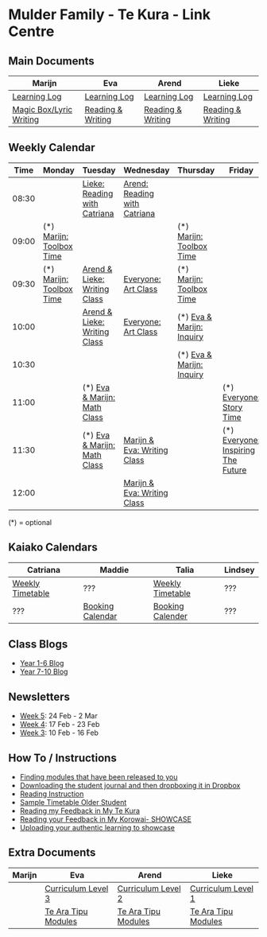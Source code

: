# Mulder Family - Te Kura - Link Centre


## Main Documents

| Marijn  |  Eva | Arend  | Lieke  |
|---|---|---|---|
|  [Learning Log](https://docs.google.com/document/d/1480mfsDB1_jlZaKQk1oFVcwkjgEgaMGfCuq5_X1G0p8/edit) | [Learning Log](https://docs.google.com/document/d/1NfS7d0_I-0WdVAjjN6I9CDXHDvu_6rl6KN0_louFxHE/edit)  | [Learning Log](https://docs.google.com/document/d/1zJeCvlsJLC6-mY-vw0r1kkxiuN3IWdKMvrBxxa_Fcro/edit)  | [Learning Log](https://docs.google.com/document/d/1wy-pEH3aqF0X7WgQZFFjMON6NYfZn4LPzoJTFjaejV0/edit)  |
| [Magic Box/Lyric Writing](https://docs.google.com/document/d/19hlgxE0mJU8kHM5Tis2qvEmThnlXY1ARB1cMZ8IbwjQ)  | [Reading & Writing](https://docs.google.com/document/d/1D5uiSdYCs1MnghgjbvHsV9jkI0ldcsJV2IzPssp2rHw)  | [Reading & Writing](https://docs.google.com/document/d/12ePIi1T4bLy_izQgozItPCYTvXlGhcNWwaNINWle3xY)  | [Reading & Writing](https://docs.google.com/document/d/1aSfgspNeP-LDgKjaNFLwflSMcohDkNaOTY64SIBkJDA)  |


## Weekly Calendar

| Time | Monday  |  Tuesday | Wednesday  | Thursday  | Friday  |
|---|---|---|---|---|---|
| 08:30  |   | [Lieke: Reading with Catriana](https://meet.google.com/zid-hacg-kvn)  | [Arend: Reading with Catriana](https://meet.google.com/jrs-pbiu-ejs)  |   |   |
| 09:00  | (*) [Marijn: Toolbox Time](https://meet.google.com/txr-yspi-fqu)  |   |   | (*) [Marijn: Toolbox Time](https://meet.google.com/txr-yspi-fqu)  |   |
| 09:30  | (*) [Marijn: Toolbox Time](https://meet.google.com/txr-yspi-fqu)  | [Arend & Lieke: Writing Class](https://meet.google.com/mjr-rocj-ncd)  | [Everyone: Art Class](https://meet.google.com/trb-cwvw-otn)  | (*) [Marijn: Toolbox Time](https://meet.google.com/txr-yspi-fqu)  |   |
| 10:00  |   | [Arend & Lieke: Writing Class](https://meet.google.com/mjr-rocj-ncd)  | [Everyone: Art Class](https://meet.google.com/trb-cwvw-otn)  | (*) [Eva & Marijn: Inquiry](https://meet.google.com/dxa-sdny-nrc)  |   |
| 10:30  |   |   |   | (*) [Eva & Marijn: Inquiry](https://meet.google.com/dxa-sdny-nrc)  |   |
| 11:00  |   | (*) [Eva & Marijn: Math Class](https://meet.google.com/kkt-urhe-qpq)  |   |   | (*) [Everyone: Story Time](https://ysu-au.youseeu.com/sync-activity/invite/325236/b36aedc3ab1be2bb0861f1afab27719f?lti-scope=d2l-resource-syncmeeting-list)  |
| 11:30  |   | (*) [Eva & Marijn: Math Class](https://meet.google.com/kkt-urhe-qpq)  | [Marijn & Eva: Writing Class](https://meet.google.com/bgf-nnfn-usx)  |   | (*) [Everyone: Inspiring The Future](https://apc01.safelinks.protection.outlook.com/ap/t-59584e83/?url=https%3A%2F%2Fteams.microsoft.com%2Fl%2Fmeetup-join%2F19%3Ameeting_MWI2ZjA4MjItYjc2Yi00Yzk2LTkwZjItNGY0ZjBiNmVhMTY3%40thread.v2%2F0%3Fcontext%3D%257B%2522Tid%2522%3A%252283041d4d-70ba-4ea4-9099-a5b3dd2fb893%2522%2C%2522Oid%2522%3A%2522124b929b-322a-428b-a24f-1a3b00ba5263%2522%257D&data=05%7C02%7CCatriana.York%40tekura.school.nz%7C28d1ccec39dc4c71c75008dd504b617a%7C83041d4d70ba4ea49099a5b3dd2fb893%7C0%7C0%7C638755006888150810%7CUnknown%7CTWFpbGZsb3d8eyJFbXB0eU1hcGkiOnRydWUsIlYiOiIwLjAuMDAwMCIsIlAiOiJXaW4zMiIsIkFOIjoiTWFpbCIsIldUIjoyfQ%3D%3D%7C0%7C%7C%7C&sdata=sLk4eSAAlkOxGDm6AR2Y51WB892BOaFOfHGWwI%2BpK3U%3D&reserved=0)  |
| 12:00  |   |   | [Marijn & Eva: Writing Class](https://meet.google.com/bgf-nnfn-usx)  |   |   |

(*) = optional

## Kaiako Calendars

| Catriana  |  Maddie | Talia  | Lindsey |
|---|---|---|---|
| [Weekly Timetable](https://docs.google.com/presentation/d/1S6z9iQ-763BVqK8Pj4KIkmJeP9JxzuOd7goIl0FPoJ8)  | ???  | [Weekly Timetable](https://docs.google.com/presentation/d/1A1XfjDRwCtPOPidxRNrWQwHU8Sc-FiMdT8nZQGUDczs)  | ???  |
| ???  | [Booking Calendar](https://docs.google.com/presentation/d/1zeZiNXCozh8qx8564aYs7bInvhitjYZFR4Zl8TtfkRs)  | [Booking Calender](https://docs.google.com/presentation/d/15NVkQjkQjOsmiAi_gTyDZew9GJtREhMk7j61w0Xkl-k)  | ???  |


## Class Blogs

* [Year 1-6 Blog](https://hineinakayear1-6blog.blogspot.com/)
* [Year 7-10 Blog](https://tokupenga7-10.blogspot.com/)


## Newsletters

* [Week 5](https://docs.google.com/document/d/10cl-D7Q9TG8cSF64H7QxUP4R-QmELwLk51cBS2ykilg): 24 Feb - 2 Mar
* [Week 4](https://docs.google.com/document/d/1yCRW4XV21w6Yw5VRarIQQK3oPxxsK3nQGiRRZ7inEuQ): 17 Feb - 23 Feb
* [Week 3](https://docs.google.com/document/d/1HX2YHqhX9-28ThUO31mjQOm1YbnXvmtxuIWySeQtA-4): 10 Feb - 16 Feb


## How To / Instructions

* [Finding modules that have been released to you](https://docs.google.com/document/d/1usyRuckfgjRL_sfakYujeDnRUuRLrWGd8RAtrAnHv08/edit?usp=sharing)
* [Downloading the student journal and then dropboxing it in Dropbox](https://docs.google.com/document/d/13qiUdViB-IXQzmntQRc6RWv-9J390E4wbW57caEDePI/edit?usp=sharing)
* [Reading Instruction](https://docs.google.com/document/d/1gC_Asd_8HxxLthbbeq9Gwb94EXf0_DXu/edit)
* [Sample Timetable Older Student](https://docs.google.com/document/d/1zsQSgUP5HNdmmI9p6HWwXtYJvx7mksrxJX6RawseduE/edit?usp=sharing)
* [Reading my Feedback in My Te Kura](https://docs.google.com/document/d/1x0bceT57a2gRYjDrTzKCjTEUbwGkxbrinXGLmQvH1pQ/edit?usp=sharing)
* [Reading your Feedback in My Korowai- SHOWCASE](https://docs.google.com/document/d/10926xFhvpaHGtQ2e6glcxCnIF0Z5XlMnHMcdULu_8aE/edit?usp=sharing)
* [Uploading your authentic learning to showcase](https://docs.google.com/document/d/1Qev3CrvHNlXsUHL5uBaP3ExfybLxoJR8D7FXuytsmMk/edit?usp=sharing)


## Extra Documents

| Marijn  |  Eva | Arend  | Lieke  |
|---|---|---|---|
|   | [Curriculum Level 3](https://docs.google.com/document/d/13hZMPUdGLQ0H_60TVuRRWuh95M0Fn_slbQkvUWaANbY)  | [Curriculum Level 2](https://docs.google.com/document/d/1WhBjIo_LVcaVGRKXU3I9OWrIWqDhJH4_3kzK_ruuBMQ) | [Curriculum Level 1](https://docs.google.com/document/d/1vnpfk-Zrasa07Rsu8Q3f_wyQIoDSR-FMwAZwin5qHpA)  |
|   | [Te Ara Tipu Modules](https://docs.google.com/document/d/1QAtQAbov3693j5VkGIZw6Uli9TTVtteSkxdXGevfSM0/edit?usp=sharing)  | [Te Ara Tipu Modules](https://docs.google.com/document/d/1GhRu7KGkXui67ljxZjvFza3hjr11CWvUzBeMUxYduMM) | [Te Ara Tipu Modules](https://docs.google.com/document/d/1ZE5eyxvJfNPEv51izgVgiz6qndrnHwoYYnJwBgoixTM/edit?usp=sharing)  |

